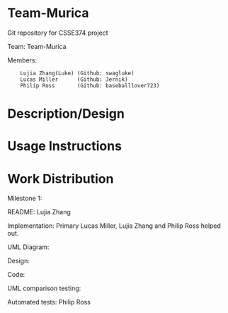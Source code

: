 # Team-Murica
Git repository for CSSE374 project

Team: Team-Murica

Members:

        Lujia Zhang(Luke) (Github: swagluke)
        Lucas Miller      (Github: Jernik)
        Philip Ross       (Github: baseballlover723)

# Description/Design


# Usage Instructions


# Work Distribution

Milestone 1:

README: Lujia Zhang

Implementation: Primary Lucas Miller, Lujia Zhang and Philip Ross helped out.

UML Diagram: 

Design: 

Code: 

UML comparison testing: 

Automated tests: Philip Ross
